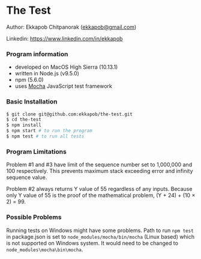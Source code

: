 # The Test
Author:  Ekkapob Chitpanorak (ekkapob@gmail.com)

Linkedin: https://www.linkedin.com/in/ekkapob

### Program information
- developed on MacOS High Sierra (10.13.1)
- written in Node.js (v9.5.0)
- npm (5.6.0)
- uses [Mocha](https://mochajs.org) JavaScript test framework

### Basic Installation
```sh
$ git clone git@github.com:ekkapob/the-test.git
$ cd the-test
$ npm install
$ npm start # to run the program
$ npm test # to run all tests
```

### Program Limitations
Problem #1 and #3 have limit of the sequence number set to 1,000,000 and 100 respectively. This prevents maximum stack exceeding error and infinity sequence value.

Problem #2 always returns Y value of 55 regardless of any inputs. Because only Y value of 55 is the proof of the mathematical problem, (Y + 24) + (10 × 2) = 99.

### Possible Problems
Running tests on Windows might have some problems. Path to run `npm test` in package.json is set to `node_modules/mocha/bin/mocha` (Linux based) which is not supported on Windows system. It would need to be changed to `node_modules\mocha\bin\mocha`.
